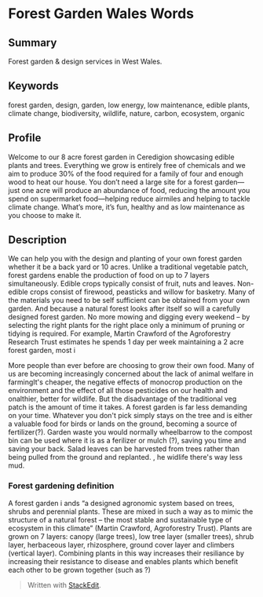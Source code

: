 # Forest Garden Wales Words

## Summary

Forest garden & design services in West Wales.

## Keywords

forest garden, design, garden, low energy, low maintenance, edible plants, climate change, biodiversity, wildlife, nature, carbon, ecosystem, organic

## Profile

Welcome to our 8 acre forest garden in Ceredigion showcasing edible plants and trees. Everything we grow is entirely free of chemicals and we aim to produce 30% of the food required for a family of four and enough wood to heat our house. You don’t need a large site for a forest garden—just one acre will produce an abundance of food, reducing the amount you spend on supermarket food—helping reduce airmiles and helping to tackle climate change. What’s more, it’s fun, healthy and as low maintenance as you choose to make it.

## Description

We can help you with the design and planting of your own forest garden whether it be a back yard or 10 acres. Unlike a traditional vegetable patch, forest gardens enable the production of food on up to 7 layers simultaneously. Edible crops typically consist of fruit, nuts and leaves. Non-edible crops consist of firewood, peasticks and willow for basketry. Many of the materials you need to be self sufficient can be obtained from your own garden. And because a natural forest looks after itself so will a carefully designed forest garden. No more mowing and digging every weekend – by selecting the right plants for the right place only a minimum of pruning or tidying is required. For example, Martin Crawford of the Agroforestry Research Trust estimates he spends 1 day per week maintaining a 2 acre forest garden, most i

More people than ever before are choosing to grow their own food. Many of us are becoming increasingly concerned about the lack of animal welfare in farmingIt's cheaper, the negative effects of monocrop production on the environment and the effect of all those pesticides on our health and onalthier, better for wildlife. But the disadvantage of the traditional veg patch is the amount of time it takes. A forest garden is far less demanding on your time. Whatever you don't pick simply stays on the tree and is either a valuable food for birds or lands on the ground, becoming a source of fertilizer(?). Garden waste you would normally wheelbarrow to the compost bin can be used where it is as a ferilizer or mulch (?), saving you time and saving your back. Salad leaves can be harvested from trees rather than being pulled from the ground and replanted. , he widlife there's way less mud.

### Forest gardening definition
A forest garden i ands “a designed agronomic system based on trees, shrubs and perennial plants. These are mixed in such a way as to mimic the structure of a natural forest – the most stable and sustainable type of ecosystem in this climate” (Martin Crawford, Agroforestry Trust). Plants are grown on 7 layers: canopy (large trees), low tree layer (smaller trees), shrub layer, herbaceous layer, rhizosphere, ground cover layer and climbers (vertical layer). Combining plants in this way increases their resiliance by increasing their resistance to disease and enables plants which benefit each other to be grown together (such as ?)

> Written with [StackEdit](https://stackedit.io/).
<!--stackedit_data:
eyJoaXN0b3J5IjpbLTE3OTU0NzQ5MzYsMTExODE2Njg1Miw4NT
A1MDk5MDcsLTk3Mzk0NjQyXX0=
-->